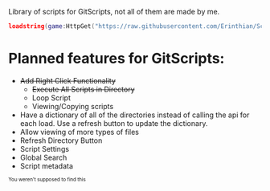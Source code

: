 Library of scripts for GitScripts, not all of them are made by me.

```Lua
loadstring(game:HttpGet("https://raw.githubusercontent.com/Erinthian/Scripts/main/GitScripts"))()
```

# Planned features for GitScripts:
* ~~Add Right Click Functionality~~
    * ~~Execute All Scripts in Directory~~
    * Loop Script
    * Viewing/Copying scripts
* Have a dictionary of all of the directories instead of calling the api for each load. Use a refresh button to update the dictionary.
* Allow viewing of more types of files
* Refresh Directory Button
* Script Settings
* Global Search
* Script metadata

<sup><sub>You weren't supposed to find this</sub></sup>